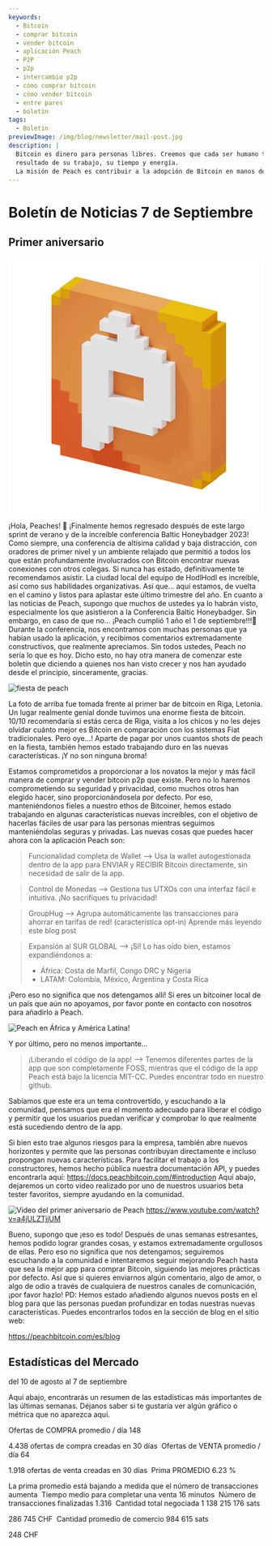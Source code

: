 ```yaml
---
keywords:
  - Bitcoin
  - comprar bitcoin
  - vender bitcoin
  - aplicación Peach
  - P2P
  - p2p
  - intercambio p2p
  - cómo comprar bitcoin
  - cómo vender bitcoin
  - entre pares
  - boletín
tags:
  - Boletín
previewImage: /img/blog/newsletter/mail-post.jpg
description: |
  Bitcoin es dinero para personas libres. Creemos que cada ser humano tiene el derecho de elegir con qué dinero quiere almacenar su riqueza, el
  resultado de su trabajo, su tiempo y energía.
  La misión de Peach es contribuir a la adopción de Bitcoin en manos de la gente.
---
```


# Boletín de Noticias 7 de Septiembre

## Primer aniversario

![peachy peach bitcoin gif](/img/blog/newsletter/gif-peach.gif)

¡Hola, Peaches! 🍑
¡Finalmente hemos regresado después de este largo sprint de verano y de la increíble conferencia Baltic Honeybadger 2023!
Como siempre, una conferencia de altísima calidad y baja distracción, con oradores de primer nivel y un ambiente relajado que permitió a todos los que están profundamente involucrados con Bitcoin encontrar nuevas conexiones con otros colegas.
Si nunca has estado, definitivamente te recomendamos asistir. La ciudad local del equipo de HodlHodl es increíble, así como sus habilidades organizativas.
Así que... aquí estamos, de vuelta en el camino y listos para aplastar este último trimestre del año.
En cuanto a las noticias de Peach, supongo que muchos de ustedes ya lo habrán visto, especialmente los que asistieron a la Conferencia Baltic Honeybadger. Sin embargo, en caso de que no...
¡Peach cumplió 1 año el 1 de septiembre!!!🎂
Durante la conferencia, nos encontramos con muchas personas que ya habían usado la aplicación, y recibimos comentarios extremadamente constructivos, que realmente apreciamos. Sin todos ustedes, Peach no sería lo que es hoy.
Dicho esto, no hay otra manera de comenzar este boletín que diciendo a quienes nos han visto crecer y nos han ayudado desde el principio, sinceramente, gracias.

![fiesta de peach](https://img.mailinblue.com/5647291/images/content_library/original/64f9baaacf47e56e5c144ce8.jpeg)

La foto de arriba fue tomada frente al primer bar de bitcoin en Riga, Letonia. Un lugar realmente genial donde tuvimos una enorme fiesta de bitcoin. 10/10 recomendaría si estás cerca de Riga, visita a los chicos y no les dejes olvidar cuánto mejor es Bitcoin en comparación con los sistemas Fiat tradicionales.
Pero oye...! Aparte de pagar por unos cuantos shots de peach en la fiesta, también hemos estado trabajando duro en las nuevas características. ¡Y no son ninguna broma!

Estamos comprometidos a proporcionar a los novatos la mejor y más fácil manera de comprar y vender bitcoin p2p que existe.
Pero no lo haremos comprometiendo su seguridad y privacidad, como muchos otros han elegido hacer, sino proporcionándosela por defecto.
Por eso, manteniéndonos fieles a nuestro ethos de Bitcoiner, hemos estado trabajando en algunas características nuevas increíbles, con el objetivo de hacerlas fáciles de usar para las personas mientras seguimos manteniéndolas seguras y privadas. Las nuevas cosas que puedes hacer ahora con la aplicación Peach son:

  > Funcionalidad completa de Wallet --> Usa la wallet autogestionada dentro de la app para ENVIAR y RECIBIR Bitcoin directamente, sin necesidad de salir de la app.

  > Control de Monedas --> Gestiona tus UTXOs con una interfaz fácil e intuitiva. ¡No sacrifiques tu privacidad!

  > GroupHug --> Agrupa automáticamente las transacciones para ahorrar en tarifas de red! (característica opt-in) Aprende más leyendo este blog post

  > Expansión al SUR GLOBAL --> ¡Sí! Lo has oído bien, estamos expandiéndonos a:
  > - África: Costa de Marfil, Congo DRC y Nigeria
  > - LATAM: Colombia, México, Argentina y Costa Rica

  ¡Pero eso no significa que nos detengamos allí!
  Si eres un bitcoiner local de un país que aún no apoyamos, por favor ponte en contacto con nosotros para añadirlo a Peach.

![Peach en África y América Latina!](https://img.mailinblue.com/5647291/images/content_library/original/64f9c0ffe65d8946086ff941.jpg)

Y por último, pero no menos importante...

  > ¡Liberando el código de la app! -->  Tenemos diferentes partes de la app que son completamente FOSS, mientras que el código de la app Peach está bajo la licencia MIT-CC. Puedes encontrar todo en nuestro github.

Sabíamos que este era un tema controvertido, y escuchando a la comunidad, pensamos que era el momento adecuado para liberar el código y permitir que los usuarios puedan verificar y comprobar lo que realmente está sucediendo dentro de la app.

Si bien esto trae algunos riesgos para la empresa, también abre nuevos horizontes y permite que las personas contribuyan directamente e incluso propongan nuevas características.
Para facilitar el trabajo a los constructores, hemos hecho pública nuestra documentación API, y puedes encontrarla aquí: https://docs.peachbitcoin.com/#introduction
Aquí abajo, dejaremos un corto video realizado por uno de nuestros usuarios beta tester favoritos, siempre ayudando en la comunidad.

![Video del primer aniversario de Peach](https://www.youtube.com/watch?v=a4jULZTjjUM)
https://www.youtube.com/watch?v=a4jULZTjjUM

Bueno, supongo que ¡eso es todo! Después de unas semanas estresantes, hemos podido lograr grandes cosas, y estamos extremadamente orgullosos de ellas. Pero eso no significa que nos detengamos; seguiremos escuchando a la comunidad e intentaremos seguir mejorando Peach hasta que sea la mejor app para comprar Bitcoin, siguiendo las mejores prácticas por defecto.
Así que si quieres enviarnos algún comentario, algo de amor, o algo de odio a través de cualquiera de nuestros canales de comunicación, ¡por favor hazlo!
PD: Hemos estado añadiendo algunos nuevos posts en el blog para que las personas puedan profundizar en todas nuestras nuevas características. Puedes encontrarlos todos en la sección de blog en el sitio web:

https://peachbitcoin.com/es/blog

## Estadísticas del Mercado

del 10 de agosto al 7 de septiembre

Aquí abajo, encontrarás un resumen de las estadísticas más importantes de las últimas semanas. Déjanos saber si te gustaría ver algún gráfico o métrica que no aparezca aquí.

Ofertas de COMPRA promedio / día
148

4.438 ofertas de compra creadas en 30 días
­
Ofertas de VENTA promedio / día
64

1.918 ofertas de venta creadas en 30 días
­
Prima PROMEDIO
6.23 %

La prima promedio está bajando a medida que el número de transacciones aumenta
­
Tiempo medio para completar una venta
16 minutos
­
Número de transacciones finalizadas
1.316
­
Cantidad total negociada
1 138 215 176 sats

286 745 CHF
­
Cantidad promedio de comercio
984 615 sats

248 CHF
